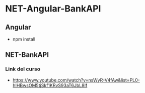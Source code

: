 # NET-Angular-BankAPI
## Angular
- npm install

## NET-BankAPI

### Link del curso
- https://www.youtube.com/watch?v=nsWyR-V4fAw&list=PL0-hIHBwsOM5tjSkf1KRvS93aT6JbL8If